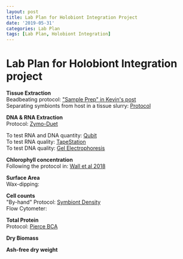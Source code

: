 ```yaml
---
layout: post
title: Lab Plan for Holobiont Integration Project
date: '2019-05-31'
categories: Lab Plan
tags: [Lab Plan, Holobiont Integration]
---
```


# Lab Plan for Holobiont Integration project

**Tissue Extraction**  
Beadbeating protocol: ["Sample Prep" in Kevin's post](https://kevinhwong1.github.io/KevinHWong_Notebook/Zymo-DNA-RNA-Extraction-Protocol/)  
Separating symbionts from host in a tissue slurry: [Protocol](https://kevinhwong1.github.io/KevinHWong_Notebook/Adult-coral-Homogenate-prep-and-symbiont-separation/)

**DNA & RNA Extraction**  
Protocol: [Zymo-Duet](https://echille.github.io/E.-Chille-Open-Lab-Notebook/Protocol-for-DNA-RNA-Extractions-of-Montipora-Coral-Larvae-Using-Zymo-Duet-Extraction-Kit/)

To test RNA and DNA quantity: [Qubit](https://meschedl.github.io/MESPutnam_Open_Lab_Notebook/Qubit-Protocol/)  
To test RNA quality: [TapeStation](https://meschedl.github.io/MESPutnam_Open_Lab_Notebook/RNA-TapeStation-Protocol/)  
To test DNA quality: [Gel Electrophoresis](https://meschedl.github.io/MESPutnam_Open_Lab_Notebook/Gel-Protocol/)

**Chlorophyll concentration**  
Following the protocol in: [Wall et al 2018](https://par.nsf.gov/servlets/purl/10056422)  
  
**Surface Area**  
Wax-dipping:

**Cell counts**  
"By-hand" Protocol: [Symbiont Density](https://kevinhwong1.github.io/KevinHWong_Notebook/Symbiodinium-Density-Analysis-Protocol/)  
Flow Cytometer:

**Total Protein**  
Protocol: [Pierce BCA](https://kevinhwong1.github.io/KevinHWong_Notebook/Total-Protein-Extraction-Protocol/)

**Dry Biomass**

**Ash-free dry weight**
